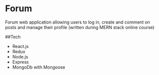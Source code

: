 # Forum
Forum web application allowing users to log in, create and comment on posts and manage their profile (written during MERN stack online course)

##Tech

- React.js
- Redux
- Node.js
- Express
- MongoDb with Mongoose
